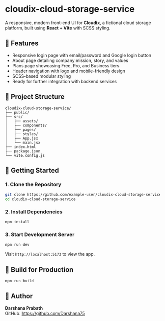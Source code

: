 # cloudix-cloud-storage-service

A responsive, modern front-end UI for **Cloudix**, a fictional cloud storage platform, built using **React + Vite** with SCSS styling.

## 🔧 Features

- Responsive login page with email/password and Google login button
- About page detailing company mission, story, and values
- Plans page showcasing Free, Pro, and Business tiers
- Header navigation with logo and mobile-friendly design
- SCSS-based modular styling
- Ready for further integration with backend services

## 📁 Project Structure

```
cloudix-cloud-storage-service/
├── public/
├── src/
│   ├── assets/          
│   ├── components/         
│   ├── pages/              
│   ├── styles/            
│   ├── App.jsx             
│   └── main.jsx            
├── index.html
├── package.json
└── vite.config.js
```

## 🚀 Getting Started

### 1. Clone the Repository

```bash
git clone https://github.com/example-user/cloudix-cloud-storage-service.git
cd cloudix-cloud-storage-service
```

### 2. Install Dependencies

```bash
npm install
```

### 3. Start Development Server

```bash
npm run dev
```

Visit `http://localhost:5173` to view the app.

## 🧪 Build for Production

```bash
npm run build
```

## 👤 Author

**Darshana Prabath**  
GitHub: https://github.com/Darshana75 